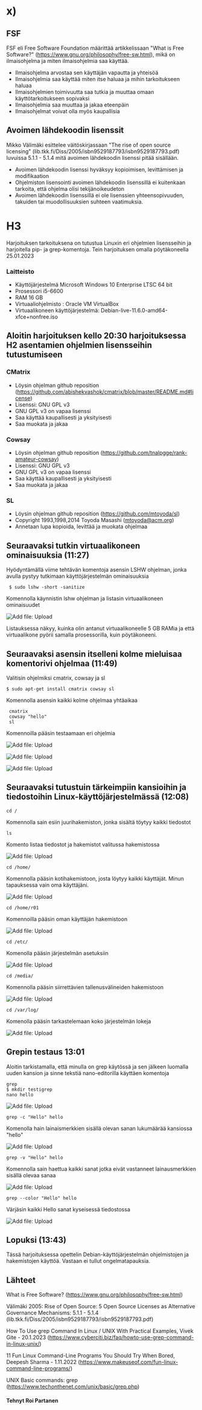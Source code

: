 
 
 # x)

 
 
 
 
## FSF

 FSF eli Free Software Foundation määrittää artikkelissaan "What is Free Software?" (https://www.gnu.org/philosophy/free-sw.html), mikä on ilmaisohjelma ja miten ilmaisohjelmia saa käyttää.
 
* Ilmaisohjelma arvostaa sen käyttäjän vapautta ja yhteisöä
* Ilmaisohjelmia saa käyttää miten itse haluaa ja mihin tarkoitukseen haluaa
* Ilmaisohjelmien toimivuutta saa tutkia ja muuttaa omaan käyttötarkoitukseen sopivaksi 
* Ilmaisohjelmia saa muuttaa ja jakaa eteenpäin
* Ilmaisohjelmat voivat olla myös kaupallisia

## Avoimen lähdekoodin lisenssit
 Mikko Välimäki esittelee väitöskirjassaan "The rise of open source licensing" (lib.tkk.fi/Diss/2005/isbn9529187793/isbn9529187793.pdf) luvuissa 5.1.1 - 5.1.4 mitä avoimen lähdekoodin lisenssi pitää sisällään.

* Avoimen lähdekoodin lisenssi hyväksyy kopioimisen, levittämisen ja modifikaation
* Ohjelmiston lisensointi avoimen lähdekoodin lisenssillä ei kuitenkaan tarkoita, että ohjelma olisi tekijänoikeudeton
* Avoimen lähdekoodin lisenssillä ei ole lisenssien yhteensopivuuden, takuiden tai muodollisuuksien suhteen vaatimuksia.

 
 # H3
 Harjoituksen tarkoituksena on tutustua Linuxin eri ohjelmien lisensseihin ja harjoitella pip- ja grep-komentoja. Tein harjoituksen omalla pöytäkoneella 25.01.2023
 

 
 
### Laitteisto
 
* Käyttöjärjestelmä	Microsoft Windows 10 Enterprise LTSC 64 bit
* Prosessori i5-6600
* RAM 16 GB
* Virtuaaliohjelmisto : Oracle VM VirtualBox
* Virtuaalikoneen käyttöjärjestelmä: Debian-live-11.6.0-amd64-xfce+nonfree.iso





## Aloitin harjoituksen kello 20:30 harjoituksessa H2 asentamien ohjelmien lisensseihin tutustumiseen

### CMatrix
 * Löysin ohjelman github reposition (https://github.com/abishekvashok/cmatrix/blob/master/README.md#license)
 * Lisenssi: GNU GPL v3
 * GNU GPL v3 on vapaa lisenssi
 * Saa käyttää kaupallisesti ja yksityisesti
 * Saa muokata ja jakaa
 

### Cowsay
 * Löysin ohjelman github reposition (https://github.com/tnalpgge/rank-amateur-cowsay)
 * Lisenssi: GNU GPL v3
 * GNU GPL v3 on vapaa lisenssi
 * Saa käyttää kaupallisesti ja yksityisesti
 * Saa muokata ja jakaa

### SL
  * Löysin ohjelman github reposition (https://github.com/mtoyoda/sl)
  * Copyright 1993,1998,2014 Toyoda Masashi (mtoyoda@acm.org)
  * Annetaan lupa kopioida, levittää ja muokata ohjelmaa
  

 ## Seuraavaksi tutkin virtuaalikoneen ominaisuuksia (11:27)
 
  Hyödyntämällä viime tehtävän komentoja asensin LSHW ohjelman, jonka avulla pystyy tutkimaan käyttöjärjestelmän ominaisuuksia
  
     $ sudo lshw -short -sanitize
     
  Komennolla käynnistin lshw ohjelman ja listasin virtuaalikoneen ominaisuudet
  
  
![Add file: Upload](LSHW.PNG)
  
  
  Listauksessa näkyy, kuinka olin antanut virtuaalikoneelle 5 GB RAMia ja että virtuaalikone pyörii samalla prosessorilla, kuin pöytäkoneeni.
  
  ## Seuraavaksi asensin itselleni kolme mieluisaa komentorivi ohjelmaa (11:49)
  
  Valitisin ohjelmiksi cmatrix, cowsay ja sl
  
    $ sudo apt-get install cmatrix cowsay sl
    
  Komennolla asensin kaikki kolme ohjelmaa yhtäaikaa
  
     cmatrix
     cowsay "hello"
     sl
     
Komennoilla pääsin testaamaan eri ohjelmia

![Add file: Upload](cmatrix.PNG)

![Add file: Upload](cowsay.PNG)

![Add file: Upload](sl.PNG)



## Seuraavaksi tutustuin tärkeimpiin kansioihin ja tiedostoihin Linux-käyttöjärjestelmässä (12:08)
    cd /
   
   
   Komennolla sain esiin juurihakemiston, jonka sisältä töytyy kaikki tiedostot
   
    ls 
    
   Komento listaa tiedostot ja hakemistot valitussa hakemistossa
   
   ![Add file: Upload](root.PNG)
   
    cd /home/
  
   Komennolla pääsin kotihakemistoon, josta löytyy kaikki käyttäjät. Minun tapauksessa vain oma käyttäjäni.
   
   ![Add file: Upload](home.PNG)
   
   
    cd /home/r01
  
    
   Komennoilla pääsin oman käyttäjän hakemistoon
   
   ![Add file: Upload](r01.PNG)
   
    cd /etc/
    
   Komenolla pääsin järjestelmän asetuksiin
   
   ![Add file: Upload](etc.PNG)
   
    cd /media/
   
  Komennolla pääsin siirrettävien tallenusvälineiden hakemistoon
  
  ![Add file: Upload](media.PNG)
  
    cd /var/log/
    
   Komenolla pääsin tarkastelemaan koko järjestelmän lokeja
   
  
 ![Add file: Upload](log.PNG)
  
  
 ## Grepin testaus 13:01
 
 Aloitin tarkistamalla, että minulla on grep käytössä ja sen jälkeen luomalla uuden kansion ja sinne tekstiä nano-editorilla käyttäen komentoja
 
    grep
    $ mkdir testigrep
    nano hello
   
 ![Add file: Upload](onkogrep.PNG)    

    



 
    grep -c "Hello" hello
    
   Komenolla hain lainaismerkkien sisällä olevan sanan lukumäärää kansiossa "hello"
   
   
![Add file: Upload](montagrep.PNG)

    grep -v "Hello" hello
    
   Komennolla sain haettua kaikki sanat jotka eivät vastanneet lainausmerkkien sisällä olevaa sanaa
   
  
 ![Add file: Upload](greptasma.PNG)
 
 
    grep --color "Hello" hello
    
 Värjäsin kaikki Hello sanat kyseisessä tiedostossa
 
 ![Add file: Upload](grepvari.PNG)
 
 
 ## Lopuksi (13:43)
 
 Tässä harjoituksessa opettelin Debian-käyttöjärjestelmän ohjelmistojen ja hakemistojen käyttöä. Vastaan ei tullut ongelmatapauksia.
 
## Lähteet

What is Free Software? (https://www.gnu.org/philosophy/free-sw.html)

Välimäki 2005: Rise of Open Source: 5 Open Source Licenses as Alternative Governance Mechanisms: 5.1.1 - 5.1.4 (lib.tkk.fi/Diss/2005/isbn9529187793/isbn9529187793.pdf)

How To Use grep Command In Linux / UNIX With Practical Examples,  Vivek Gite - 20.1.2023 (https://www.cyberciti.biz/faq/howto-use-grep-command-in-linux-unix/)

11 Fun Linux Command-Line Programs You Should Try When Bored, Deepesh Sharma - 1.11.2022 (https://www.makeuseof.com/fun-linux-command-line-programs/)

UNIX Basic commands: grep (https://www.techonthenet.com/unix/basic/grep.php)



#### Tehnyt Roi Partanen 
 

